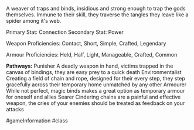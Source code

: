 A weaver of traps and binds, insidious and strong enough to trap the gods themselves. Immune to their skill, they traverse the tangles they leave like a spider among it's web.

Primary Stat: Connection
Secondary Stat: Power

Weapon Proficiencies: Contact, Short, Simple, Crafted, Legendary

Armour Proficiencies: Held, Half, Light, Manageable, Crafted, Common

**Pathways:**
Punisher
	A deadly weapon in hand, victims trapped in the canvas of bindings, they are easy prey to a quick death
Environmentalist
	Creating a field of chain and rope, designed for their every step, they step gracefully across their temporary home unmatched by any other
Armourer
	While not perfect, magic binds makes a great option as temporary armour for oneself and allies
Searer
	Cindering chains are a painful and effective weapon, the cries of your enemies should be treated as feedback on your attacks

#gameInformation #class
